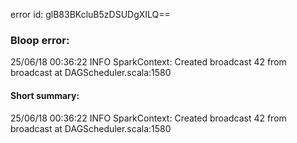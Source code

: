 error id: glB83BKcluB5zDSUDgXILQ==
### Bloop error:

25/06/18 00:36:22 INFO SparkContext: Created broadcast 42 from broadcast at DAGScheduler.scala:1580
#### Short summary: 

25/06/18 00:36:22 INFO SparkContext: Created broadcast 42 from broadcast at DAGScheduler.scala:1580